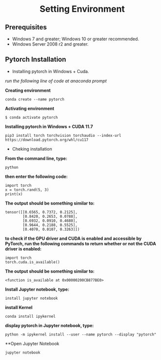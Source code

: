<h1 align = center>Setting Environment</h1>

## Prerequisites

  - Windows 7 and greater; Windows 10 or greater recommended.
  - Windows Server 2008 r2 and greater.

## Pytorch Installation


 - Installing pytorch in Windows + Cuda.<br>

 *run the following line of code at anaconda prompt*

 **Creating environment**
```
conda create --name pytorch
```
**Activating environment**
```
$ conda activate pytorch
```
**Installing pytorch  in Windows + CUDA 11.7**
```
pip3 install torch torchvision torchaudio --index-url https://download.pytorch.org/whl/cu117
```

- Cheking installation

**From the command line, type:**

```
python
```
**then enter the following code:**
```
import torch
x = torch.rand(5, 3)
print(x)
```
**The output should be something similar to:**
```
tensor([[0.6565, 0.7372, 0.2125],
        [0.8420, 0.2653, 0.0788],
        [0.6932, 0.0910, 0.4680],
        [0.9644, 0.2188, 0.5525],
        [0.4070, 0.0107, 0.3263]])
```
**to check if the GPU driver and CUDA is enabled and accessible by PyTorch, run the following commands to return whether or not the CUDA driver is enabled:**

```
import torch
torch.cuda.is_available()
```
**The output should be something similar to:**
```
<function is_available at 0x00000200CB877BE0>
```
**Install Jupyter notebook, type:**

```
install jupyter notebook
```
**install Kernel**

```
conda install ipykernel
```

**display pytorch in Jupyter notebook, type:**

```
python -m ipykernel install --user --name pytorch --display "pytorch"
```
**Open Jupyter Notebook
```
jupyter notebook
```


